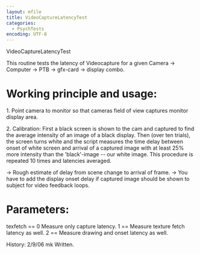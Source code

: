 ```yaml
---
layout: mfile
title: VideoCaptureLatencyTest
categories:
  - PsychTests
encoding: UTF-8
---
```


VideoCaptureLatencyTest

This routine tests the latency of Videocapture for
a given Camera -\> Computer -\> PTB -\> gfx-card -\> display combo.

# Working principle and usage:

1\. Point camera to monitor so that cameras field of view captures monitor
display area.

2\. Calibration: First a black screen is shown to the cam and captured to
find the average intensity of an image of a black display.
Then (over ten trials), the screen turns white and the script measures
the time delay between onset of white screen and arrival of a captured
image with at least 25% more intensity than the 'black'-image -- our
white image. This procedure is repeated 10 times and latencies averaged.

-\> Rough estimate of delay from scene change to arrival of frame.
-\> You have to add the display onset delay if captured image should be
shown to subject for video feedback loops.

# Parameters:

texfetch == 0 Measure only capture latency. 1 == Measure texture fetch
latency as well. 2 == Measure drawing and onset latency as well.

History:
2/9/06 mk Written.